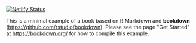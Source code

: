 [![Netlify Status](https://api.netlify.com/api/v1/badges/ae514b1a-b8e9-4a3c-8139-07aa5e6b2965/deploy-status)](https://app.netlify.com/sites/lifes-work/deploys)

This is a minimal example of a book based on R Markdown and **bookdown** (https://github.com/rstudio/bookdown). Please see the page "Get Started" at https://bookdown.org/ for how to compile this example.
